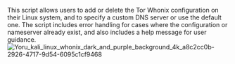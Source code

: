 This script allows users to add or delete the Tor Whonix configuration on their Linux system, and to specify a custom DNS server or use the default one. The script includes error handling for cases where the configuration or nameserver already exist, and also includes a help message for user guidance.
![Yoru_kali_linux_whonix_dark_and_purple_background_4k_a8c2cc0b-2926-4717-9d54-6095c1cf9468](https://user-images.githubusercontent.com/70035442/217643001-9cd93830-d909-412a-8ce7-9f705f86e4e1.png)
